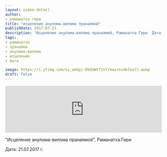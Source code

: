 ```yaml
---
layout: video-detail
author:
- раманатха гири
title: "исцеление анулома-вилома пранаямой"
publishDate: 2017-07-21
description: "Исцеление анулома-вилома пранаямой, Раманатха Гири  Дата  21.07.2017 г."
tags: 
- раманатха
- пранаяма
- анулома-вилома
- исцеление
- йога

image: https://i.ytimg.com/vi_webp/-BVdUWtTxtY/maxresdefault.webp
draft: false
---
```


<iframe width="100%" src="https://www.youtube.com/embed/-BVdUWtTxtY" frameborder="0" allowfullscreen=""></iframe> 

 "Исцеление анулома-вилома пранаямой", Раманатха Гири

 Дата: 21.07.2017 г.

  

 